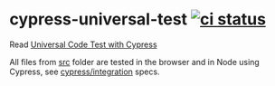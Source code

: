 # cypress-universal-test [![ci status][ci image]][ci url]

Read [Universal Code Test with Cypress](https://glebbahmutov.com/blog/universal-code-test/)

All files from [src](src) folder are tested in the browser and in Node using Cypress, see [cypress/integration](cypress/integration) specs.

[ci image]: https://github.com/bahmutov/cypress-universal-test/workflows/ci/badge.svg?branch=main
[ci url]: https://github.com/bahmutov/cypress-universal-test/actions
